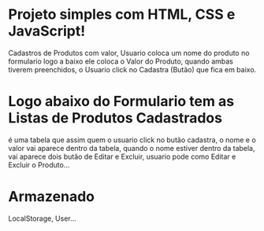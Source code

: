 # Projeto simples com HTML, CSS e JavaScript!

Cadastros de Produtos com valor, Usuario coloca um nome do produto no formulario logo a baixo ele coloca o Valor do Produto, quando ambas tiverem preenchidos, o Usuario click no Cadastra (Butão) que fica em baixo.

# Logo abaixo do Formulario tem as Listas de Produtos Cadastrados
 é uma tabela que assim quem o usuario click no butão cadastra, o nome e o valor vai aparece dentro da tabela, quando o nome estiver dentro da tabela, vai aparece dois butão de Editar e Excluir, usuario pode como Editar e Excluir o Produto...

# Armazenado
LocalStorage, User...